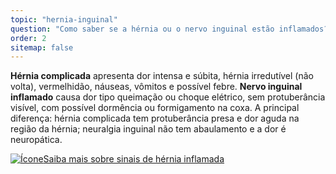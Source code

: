 ```yaml
---
topic: "hernia-inguinal"
question: "Como saber se a hérnia ou o nervo inguinal estão inflamados? Quais os sinais?"
order: 2
sitemap: false
---
```


**Hérnia complicada** apresenta dor intensa e súbita, hérnia irredutível (não volta), vermelhidão, náuseas, vômitos e possível febre. **Nervo inguinal inflamado** causa dor tipo queimação ou choque elétrico, sem protuberância visível, com possível dormência ou formigamento na coxa. A principal diferença: hérnia complicada tem protuberância presa e dor aguda na região da hérnia; neuralgia inguinal não tem abaulamento e a dor é neuropática.

<p><a href="{% link _posts/2025-10-01-hernia-inguinal-sintomas-dor-identificacao.md %}">
  <img src="/assets/images/icon-document.svg" class="icon" alt="Ícone" />Saiba mais sobre sinais de hérnia inflamada</a></p>

